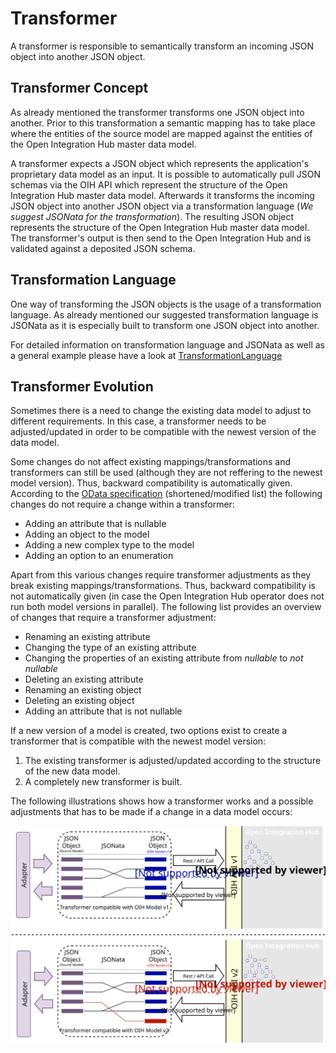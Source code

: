 # Transformer

A transformer is responsible to semantically transform an incoming JSON object into another JSON object.

## Transformer Concept
As already mentioned the transformer transforms one JSON object into another. Prior to this transformation a semantic mapping has to take place where the entities of the source model are mapped against the entities of the Open Integration Hub master data model.

A transformer expects a JSON object which represents the application's proprietary data model as an input. It is possible to automatically pull JSON schemas via the OIH API which represent the structure of the Open Integration Hub master data model. Afterwards it transforms the incoming JSON object into another JSON object via a transformation language (_We suggest JSONata for the transformation_). The resulting JSON object represents the structure of the Open Integration Hub master data model. The transformer's output is then send to the Open Integration Hub and is validated against a deposited JSON schema.

## Transformation Language
One way of transforming the JSON objects is the usage of a transformation language. As already mentioned our suggested transformation language is JSONata as it is especially built to transform one JSON object into another.

For detailed information on transformation language and JSONata as well as a general example please have a look at [TransformationLanguage](/TransformationLanguage.md)

## Transformer Evolution
Sometimes there is a need to change the existing data model to adjust to different requirements. In this case, a transformer needs to be adjusted/updated in order to be compatible with the newest version of the data model.

Some changes do not affect existing mappings/transformations and transformers can still be used (although they are not reffering to the newest model version). Thus, backward compatibility is automatically given. According to the [OData specification](http://docs.oasis-open.org/odata/odata/v4.0/errata03/os/complete/part1-protocol/odata-v4.0-errata03-os-part1-protocol-complete.html#_Toc453752210) (shortened/modified list) the following changes do not require a change within a transformer:

- Adding an attribute that is nullable
- Adding an object to the model
- Adding a new complex type to the model
- Adding an option to an enumeration

Apart from this various changes require transformer adjustments as they break existing mappings/transformations. Thus, backward compatibility is not automatically given (in case the Open Integration Hub operator does not run both model versions in parallel). The following list provides an overview of changes that require a transformer adjustment:

- Renaming an existing attribute
- Changing the type of an existing attribute
- Changing the properties of an existing attribute from _nullable_ to _not nullable_
- Deleting an existing attribute
- Renaming an existing object
- Deleting an existing object
- Adding an attribute that is not nullable

If a new version of a model is created, two options exist to create a transformer that is compatible with the newest model version:
1. The existing transformer is adjusted/updated according to the structure of the new data model.
2. A completely new transformer is built.

The following illustrations shows how a transformer works and a possible adjustments that has to be made if a change in a data model occurs:

![TransformerEvolution](Assets/TransformerEvolution.svg)
